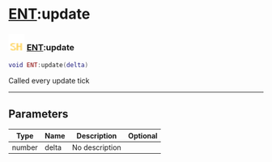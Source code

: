 # [ENT](../ent/README.md):update

### <img src="../../.gitbook/assets/shared.png" width="32" height="32" /> [ENT](../ent/README.md):update

```lua
void ENT:update(delta)
```

Called every update tick<br>

-----------------
## Parameters

| Type   | Name | Description | Optional |
| ------ | ---- | ----------- | -------: |
| number | delta | No description |  |
